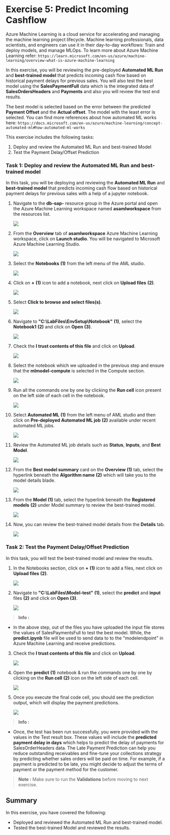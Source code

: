# Exercise 5: Predict Incoming Cashflow

Azure Machine Learning is a cloud service for accelerating and managing the machine learning project lifecycle. Machine learning professionals, data scientists, and engineers can use it in their day-to-day workflows: Train and deploy models, and manage MLOps. To learn more about Azure Machine Learning refer: `https://learn.microsoft.com/en-us/azure/machine-learning/overview-what-is-azure-machine-learning`

In this exercise, you will be reviewing the pre-deployed **Automated ML Run** and **best-trained model** that predicts incoming cash flow based on historical payment delays for previous sales. You will also test the best model using the **SalesPaymentFull** data which is the integrated data of **SalesOrdersHeaders** and **Payments** and also you will review the test end results.

The best model is selected based on the error between the predicted **Payment Offset** and the **Actual offset**. The model with the least error is selected. You can find more references about how automated ML works here: `https://docs.microsoft.com/en-us/azure/machine-learning/concept-automated-ml#how-automated-ml-works`
 
This exercise includes the following tasks:

1. Deploy and review the Automated ML Run and best-trained Model
2. Test the Payment Delay/Offset Prediction

### Task 1: Deploy and review the Automated ML Run and best-trained model

In this task, you will be deploying and reviewing the  **Automated ML Run** and **best-trained model** that predicts incoming cash flow based on historical payment delays for previous sales with a help of a jupyter notebook.

1. Navigate to the **db-sap-<inject key="DeploymentID" enableCopy="false"/>** resource group in the Azure portal and open the Azure Machine Learning workspace named **asamlworkspace<inject key="DeploymentID" enableCopy="false"/>** from the resources list.

   ![](media/azs-01.png)
   
2. From the **Overview** tab of **asamlworkspace<inject key="DeploymentID" enableCopy="false"/>** Azure Machine Learning workspace, click on **Launch studio**. You will be navigated to Microsoft Azure Machine Learning Studio.

   ![](media/azs-02.png)
   
3. Select the **Notebooks** **(1)** from the left menu of the AML studio.

   ![](media/aml1.png)

4. Click on **+** **(1)** icon to add a notebook, next click on **Upload files** **(2)**.

   ![](media/aml2.png)

5. Select **Click to browse and select files(s)**.

   ![](media/aml3.png)

6. Navigate to **"C:\LabFiles\EnvSetup\Notebook"** **(1)**, select the **Notebook1** **(2)** and click on **Open** **(3)**.

   ![](media/aml4.png)

7. Check the **I trust contents of this file** and click on **Upload**.

   ![](media/aml5.png)

8. Select the notebook which we uploaded in the previous step and ensure that the **mlmodel-compute** is selected in the Compute section.

   ![](media/aml12.png)

9. Run all the commands one by one by clicking the **Run cell** icon present on the left side of each cell in the notebook.

   ![](media/aml7.png)

10. Select **Automated ML** **(1)** from the left menu of AML studio and then click on **Pre-deployed Automated ML job** **(2)** available under recent automated ML jobs.

    ![](media/sap-new-aml1.png)
   
11. Review the Automated ML job details such as **Status**, **Inputs**, and **Best Model**. 

    ![](media/auto-ex5-t1-step4.png)

12. From the **Best model summary** card on the **Overview** **(1)** tab, select the hyperlink beneath the **Algorithm name** **(2)** which will take you to the model details blade.
  
    ![](media/auto-ex5-t1-step5.png)
   
13. From the **Model** **(1)** tab, select the hyperlink beneath the **Registered models** **(2)** under Model summary to review the best-trained model.

    ![](media/auto-ex5-t1-step6.png)
   
14. Now, you can review the best-trained model details from the **Details** tab.

    ![](media/auto-ex5-t1-step7.png)  

### Task 2: Test the Payment Delay/Offset Prediction

In this task, you will test the best-trained model and review the results.

1.  In the Notebooks section, click on **+** **(1)** icon to add a files, next click on **Upload files** **(2)**.

     ![](media/aml2.png)
   
2. Navigate to **"C:\LabFiles\Model-test"** **(1)**, select the **predict** and **input** files **(2)** and click on **Open** **(3)**.

     ![](media/aml8.png)

  >**Info :**

  - In the above step, out of the files you have uploaded the input file stores the values of SalesPaymentsFull to test the best model. While, the **predict.ipynb** file will be used to send data to to the "modelendpoint" in Azure Machine Learning and receive predictions.

3. Check the **I trust contents of this file** and click on **Upload**.

    ![](media/aml9.png)

4. Open the **predict** **(1)** notebook & run the commands one by one by clicking on the **Run cell** **(2)** icon on the left side of each cell.
   
    ![](media/aml10.png)

5. Once you execute the final code cell, you should see the prediction output, which will display the payment predictions.

    ![](media/aml11.png)

 >**Info :**
 - Once, the test has been run successfully, you were provided with the values in the Test result box. These values will include the **predicted payment delay in days**  which helps to predict the delay of payments for SalesOrderHeaders data. The Late Payment Prediction can help you reduce outstanding receivables and fine-tune your collections strategy by predicting whether sales orders will be paid on time. For example, if a payment is predicted to be late, you might decide to adjust the terms of payment or the payment method for the customer.

>**Note :** Make sure to run the **Validations** before moving to next exercise.

## Summary

In this exercise, you have covered the following:

* Deployed and reviewed the Automated ML Run and best-trained model.
* Tested the best-trained Model and reviewed the results.
